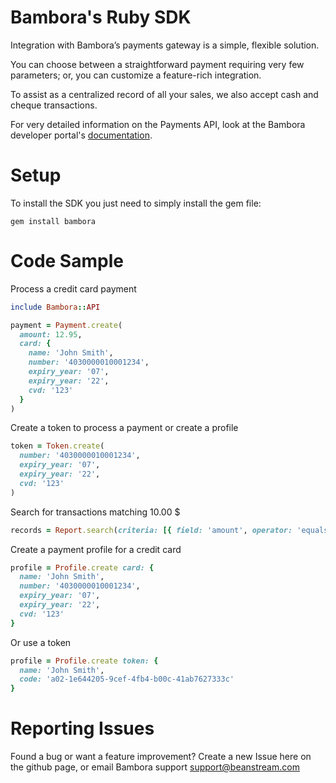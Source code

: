# Bambora's Ruby SDK

Integration with Bambora’s payments gateway is a simple, flexible solution.

You can choose between a straightforward payment requiring very few parameters; or, you can customize a feature-rich integration.

To assist as a centralized record of all your sales, we also accept cash and cheque transactions.

For very detailed information on the Payments API, look at the Bambora developer portal's [documentation](http://developer.beanstream.com/documentation/take-payments/purchases-pre-authorizations/).

# Setup
To install the SDK you just need to simply install the gem file:
```
gem install bambora
```

# Code Sample
Process a credit card payment
```ruby
include Bambora::API

payment = Payment.create(
  amount: 12.95,
  card: {
    name: 'John Smith',
    number: '4030000010001234',
    expiry_year: '07',
    expiry_year: '22',
    cvd: '123'
  }
)
```

Create a token to process a payment or create a profile
```ruby
token = Token.create(
  number: '4030000010001234',
  expiry_year: '07',
  expiry_year: '22',
  cvd: '123'
)
```

Search for transactions matching 10.00 $
```ruby
records = Report.search(criteria: [{ field: 'amount', operator: 'equals', value: 10.0 }] )
```

Create a payment profile for a credit card
```ruby
profile = Profile.create card: {
  name: 'John Smith',
  number: '4030000010001234',
  expiry_year: '07',
  expiry_year: '22',
  cvd: '123'
}
```

Or use a token
```ruby
profile = Profile.create token: {
  name: 'John Smith',
  code: 'a02-1e644205-9cef-4fb4-b00c-41ab7627333c'
}
```

# Reporting Issues

Found a bug or want a feature improvement? Create a new Issue here on the github page, or email Bambora support support@beanstream.com
